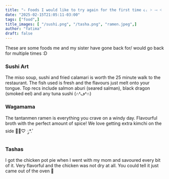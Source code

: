 ```yaml
---
title: "✧ Foods I would like to try again for the first time ૮₍ ˃ ⤙ ˂ ₎ა"
date: "2025-02-15T21:05:11-03:00"
tags: ["food",]
title_images: [ "/sushi.png", "/tasha.png", "ramen.jpeg",]
author: "fatima"
draft: false
---
```

<!-- introduction -->
These are some foods me and my sister have gone back for/ would go back for multiple times :D
<!--more-->
<!-- rest of the content -->
### Sushi Art
The miso soup, sushi and fried calamari is worth the 25 minute walk to the restaurant. The fish used is fresh
and the flavours just melt onto your tongue. Top recs include salmon aburi (seared salman), black dragon 
(smoked eel) and any tuna sushi (∩❛ڡ❛∩) 

### Wagamama
The tantanmen ramen is everything you crave on a windy day. Flavourful broth with the perfect amount of spice!
We love getting extra kimchi on the side 🍜🥢♡ ༘*.ﾟ

### Tashas
I got the chicken pot pie when I went with my mom and savoured every bit of it. Very flavorful and the chicken
was not dry at all. You could tell it just came out of the oven 🙌
